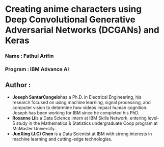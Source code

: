 <h1>Creating anime characters using Deep Convolutional Generative Adversarial Networks (DCGANs) and Keras</h1>

<h3>Name : Fathul Arifin</h3>
<h3>Program : IBM Advance AI</h3>

<h2>Author :</h2>
<ul>
  <li><b>Joseph SantarCangelo</b>has a Ph.D. in Electrical Engineering, his research focused on using machine learning, signal processing, and computer vision to determine how videos impact   human cognition. Joseph has           been working for IBM since he completed his PhD.</li>
  <li><b>Roxanne Li</b>is a Data Science intern at IBM Skills Network, entering level-5 study in the Mathematics & Statistics undergraduate Coop program at McMaster University.</li>
  <li><b>JunXing (J.C) Chen</b> is a Data Scientist at IBM with strong interests in machine learning and cutting-edge technologies.

</li>
</ul>

